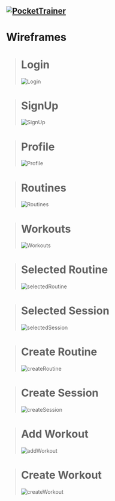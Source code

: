 ## [![PocketTrainer](../Pocket.png)](https://github.com/tamagrijr/pocketTrainer)

# Wireframes
> # Login
>![Login](ptLogin.JPG)

> # SignUp
> ![SignUp](ptSignUp.JPG)

> # Profile
> ![Profile](ptProfile.JPG)

> # Routines
> ![Routines](ptRoutines.JPG)

> # Workouts
> ![Workouts](ptWorkouts.JPG)

> # Selected Routine
> ![selectedRoutine](ptSelectedRoutine.JPG)

> # Selected Session
> ![selectedSession](ptSelectedSession.JPG)

> # Create Routine
> ![createRoutine](ptCreateRoutine.JPG)

> # Create Session
> ![createSession](ptCreateSession.JPG)

> # Add Workout
> ![addWorkout](ptAddWorkout.JPG)

> # Create Workout
> ![createWorkout](ptCreateWorkout.JPG)
